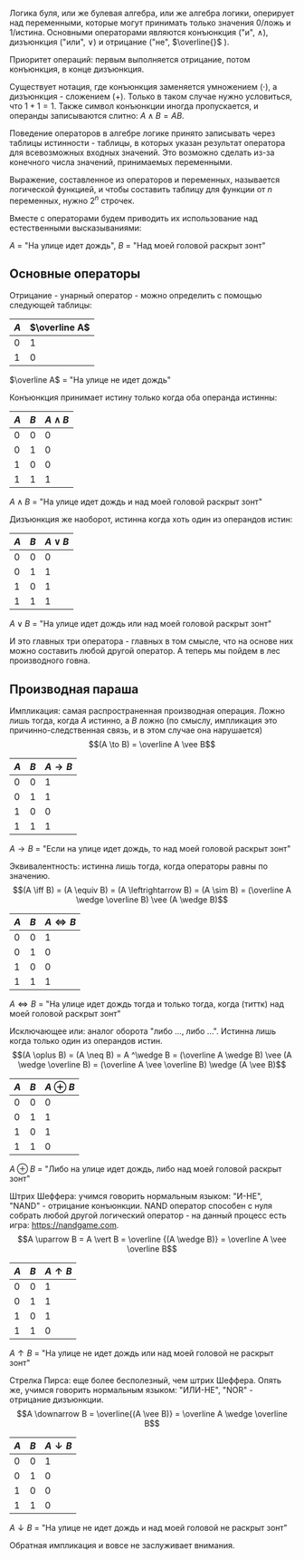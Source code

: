 Логика буля, или же булевая алгебра, или же алгебра логики, оперирует над переменными, которые могут принимать только значения 0/ложь и 1/истина. Основными операторами являются конъюнкция ("и", $\wedge$), дизъюнкция ("или", $\vee$) и отрицание ("не", $\overline{}$ ).

Приоритет операций: первым выполняется отрицание, потом конъюнкция, в конце дизъюнкция.

Существует нотация, где конъюнкция заменяется умножением $(\cdot)$, а дизъюнкция - сложением $(+)$. Только в таком случае нужно условиться, что $1+1=1$. Также символ конъюнкции иногда пропускается, и операнды записываются слитно: $A \wedge B = AB$.

Поведение операторов в алгебре логике принято записывать через таблицы истинности - таблицы, в которых указан результат оператора для всевозможных входных значений. Это возможно сделать из-за конечного числа значений, принимаемых переменными.

Выражение, составленное из операторов и переменных, называется логической функцией, и чтобы составить таблицу для функции от $n$ переменных, нужно $2^n$ строчек.

Вместе с операторами будем приводить их использование над естественными высказываниями:

$A$ = "На улице идет дождь",
$B$ = "Над моей головой раскрыт зонт"

## Основные операторы
Отрицание - унарный оператор - можно определить с помощью следующей таблицы:

| $A$ | $\overline A$ |
| --- | ------------- |
| 0   | 1             |
| 1   | 0             |

$\overline A$ = "На улице не идет дождь"

Конъюнкция принимает истину только когда оба операнда истинны:

| $A$ | $B$ | $A \wedge B$ |
| --- | --- | ------------ |
| 0   | 0   | 0            |
| 0   | 1   | 0            |
| 1   | 0   | 0            |
| 1   | 1   | 1            |

$A \wedge B$ = "На улице идет дождь и над моей головой раскрыт зонт"

Дизъюнкция же наоборот, истинна когда хоть один из операндов истин:

| $A$ | $B$ | $A \vee B$ |
| --- | --- | ---------- |
| 0   | 0   | 0          |
| 0   | 1   | 1          |
| 1   | 0   | 1          |
| 1   | 1   | 1          |

$A \vee B$ = "На улице идет дождь или над моей головой раскрыт зонт"

И это главных три оператора - главных в том смысле, что на основе них можно составить любой другой оператор. А теперь мы пойдем в лес производного говна.

## Производная параша
Импликация: самая распространенная производная операция. Ложно лишь тогда, когда $A$ истинно, а $B$ ложно (по смыслу, импликация это причинно-следственная связь, и в этом случае она нарушается)
$$(A \to B) = \overline A \vee B$$

| $A$ | $B$ | $A \to B$ |
| --- | --- | --------- |
| 0   | 0   | 1         |
| 0   | 1   | 1         |
| 1   | 0   | 0         |
| 1   | 1   | 1         |

$A \to B$ = "Если на улице идет дождь, то над моей головой раскрыт зонт"

Эквивалентность: истинна лишь тогда, когда операторы равны по значению.
$$(A \iff B) = (A \equiv B) = (A \leftrightarrow B) = (A \sim B) = (\overline A \wedge \overline B) \vee (A \wedge B)$$

| $A$ | $B$ | $A \iff B$ |
| --- | --- | ---------- |
| 0   | 0   | 1          |
| 0   | 1   | 0          |
| 1   | 0   | 0          |
| 1   | 1   | 1          |

$A \iff B$ = "На улице идет дождь тогда и только тогда, когда (титтк) над моей головой раскрыт зонт"

Исключающее или: аналог оборота "либо ..., либо ...". Истинна лишь когда только один из операндов истин.
$$(A \oplus B) = (A \neq B) = A ^\wedge B = (\overline A \wedge B) \vee (A \wedge \overline B) = (\overline A \vee \overline B) \wedge (A \vee B)$$

| $A$ | $B$ | $A \oplus B$ |
| --- | --- | ------------ |
| 0   | 0   | 0            |
| 0   | 1   | 1            |
| 1   | 0   | 1            |
| 1   | 1   | 0            |

$A \oplus B$ = "Либо на улице идет дождь, либо над моей головой раскрыт зонт"

Штрих Шеффера: учимся говорить нормальным языком: "И-НЕ", "NAND" - отрицание конъюнкции. NAND оператор способен с нуля собрать любой другой логический оператор - на данный процесс есть игра: https://nandgame.com.
$$A \uparrow B = A \vert B = \overline {(A \wedge B)} = \overline A \vee \overline B$$

| $A$ | $B$ | $A \uparrow B$ |
| --- | --- | -------------- |
| 0   | 0   | 1              |
| 0   | 1   | 1              |
| 1   | 0   | 1              |
| 1   | 1   | 0              |

$A \uparrow B$ = "На улице не идет дождь или над моей головой не раскрыт зонт"

Стрелка Пирса: еще более бесполезный, чем штрих Шеффера. Опять же, учимся говорить нормальным языком: "ИЛИ-НЕ", "NOR" - отрицание дизъюнкции.
$$A \downarrow B = \overline{(A \vee B)} = \overline A \wedge \overline B$$

| $A$ | $B$ | $A \downarrow B$ |
| --- | --- | ---------------- |
| 0   | 0   | 1                |
| 0   | 1   | 0                |
| 1   | 0   | 0                |
| 1   | 1   | 0                |

$A \downarrow B$ = "На улице не идет дождь и над моей головой не раскрыт зонт"

Обратная импликация и вовсе не заслуживает внимания.
